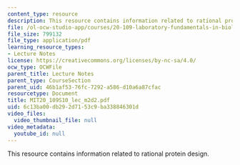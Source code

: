 ```yaml
---
content_type: resource
description: This resource contains information related to rational protein design.
file: /ol-ocw-studio-app/courses/20-109-laboratory-fundamentals-in-biological-engineering-spring-2010/6c13ba00db292d7153c9ba338846301d_MIT20_109S10_lec_m2d2.pdf
file_size: 799132
file_type: application/pdf
learning_resource_types:
- Lecture Notes
license: https://creativecommons.org/licenses/by-nc-sa/4.0/
ocw_type: OCWFile
parent_title: Lecture Notes
parent_type: CourseSection
parent_uid: 46b1af53-76fc-7292-a586-d10a6a87cfac
resourcetype: Document
title: MIT20_109S10_lec_m2d2.pdf
uid: 6c13ba00-db29-2d71-53c9-ba338846301d
video_files:
  video_thumbnail_file: null
video_metadata:
  youtube_id: null
---
```

This resource contains information related to rational protein design.